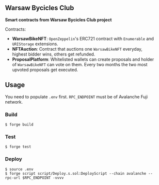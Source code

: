 ## Warsaw Bycicles Club

**Smart contracts from Warsaw Bycicles Club project**

Contracts:

- **WarsawBikeNFT**: `OpenZeppelin`'s ERC721 contract with `Enumerable` and `URIStorage` extensions.
- **NFTAuction**: Contract that auctions one `WarsawBikeNFT` everyday, highest bidder wins, others get refunded.
- **ProposalPlatform**: Whitelisted wallets can create proposals and holder of `WarsawBikeNFT` can vote on them. Every two months the two most upvoted proposals get executed.

## Usage

You need to populate `.env` first. `RPC_ENDPOINT` must be of Avalanche Fuji network.

### Build

```shell
$ forge build
```

### Test

```shell
$ forge test
```

### Deploy

```shell
$ source .env
$ forge script script/Deploy.s.sol:DeployScript --chain avalanche --rpc-url $RPC_ENDPOINT -vvvv
```
